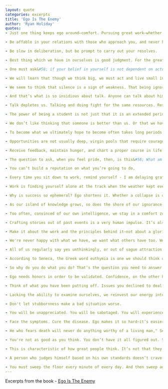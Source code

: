 ```yaml
---
layout: quote
categories: excerpts
title: 'Ego Is The Enemy'
author: 'Ryan Holiday'
quotes:
- Just one thing keeps ego around—comfort. Pursuing great work—whether it is in sports or art or business—is often terrifying. Ego soothes that fear. It’s a slave to that insecurity. Replacing the rational and aware parts of our psyche with bluster and self-absorption, ego tells us what we want to hear, when we want to hear it. But it is a short-term fix with a long-term consequence.

- Be affable in your relations with those who approach you, and never haughty; for the pride of the arrogant even slaves can hardly endure.

- Be slow in deliberation, but be prompt to carry out your resolves.

- Best thing which we have in ourselves is good judgment. For the greatest thing in the smallest compass is a sound mind in a human body.

- One must ask&#58; if your belief in yourself is not dependent on actual achievement, then what is it dependent on? The answer, too often when we are just setting out, is nothing. Ego. And this is why we so often see precipitous rises followed by calamitous falls.

- We will learn that though we think big, we must act and live small in order to accomplish what we seek. Because we will be action and education focused, and forgo validation and status, our ambition will not be grandiose but iterative—one foot in front of the other, learning and growing and putting in the time.

- We seem to think that silence is a sign of weakness. That being ignored is tantamount to death (and for the ego, this is true). So we talk, talk, talk as though our life depends on it. In actuality, silence is strength—particularly early on in any journey. As the philosopher (and as it happens, a hater of newspapers and their chatter) Kierkegaard warned, "Mere gossip anticipates real talk, and to express what is still in thought weakens action by forestalling it".

- And that’s what is so insidious about talk. Anyone can talk about himself or herself. Even a child knows how to gossip and chatter. Most people are decent at hype and sales. So what is scarce and rare? Silence. The ability to deliberately keep yourself out of the conversation and subsist without its validation. Silence is the respite of the confident and the strong.

- Talk depletes us. Talking and doing fight for the same resources. Research shows that while goal visualization is important, after a certain point our mind begins to confuse it with actual progress. The same goes for verbalization. Even talking aloud to ourselves while we work through difficult problems has been shown to significantly decrease insight and breakthroughs. After spending so much time thinking, explaining, and talking about a task, we start to feel that we’ve gotten closer to achieving it. Or worse, when things get tough, we feel we can toss the whole project aside because we’ve given it our best try, although of course we haven’t.

- The power of being a student is not just that it is an extended period of instruction, it also places the ego and ambition in someone else’s hands. There is a sort of ego ceiling imposed—one knows that he is not better than the “master” he apprentices under. Not even close. You defer to them, you subsume yourself. You cannot fake or bullshit them. An education can’t be “hacked”; there are no shortcuts besides hacking it every single day. If you don’t, they drop you.

- We don’t like thinking that someone is better than us. Or that we have a lot left to learn. We want to be done. We want to be ready. We’re busy and overburdened. For this reason, updating your appraisal of your talents in a downward direction is one of the most difficult things to do in life—but it is almost always a component of mastery. The pretense of knowledge is our most dangerous vice, because it prevents us from getting any better. Studious self-assessment is the antidote.

- To become what we ultimately hope to become often takes long periods of obscurity, of sitting and wrestling with some topic or paradox. Humility is what keeps us there, concerned that we don’t know enough and that we must continue to study. Ego rushes to the end, rationalizes that patience is for losers (wrongly seeing it as a weakness), and assumes that we’re good enough to give our talents a go in the world.

- Opportunities are not usually deep, virgin pools that require courage and boldness to dive into, but instead are obscured, dusted over, blocked by various forms of resistance. What is really called for in these circumstances is clarity, deliberateness, and methodological determination.

- Receive feedback, maintain hunger, and chart a proper course in life. Pride dulls these senses. Or in other cases, it tunes up other negative parts of ourselves&#58; sensitivity, a persecution complex, the ability to make everything about us.

- The question to ask, when you feel pride, then, is this&#58; What am I missing right now that a more humble person might see? What am I avoiding, or running from, with my bluster, franticness, and embellishments? It is far better to ask and answer these questions now, with the stakes still low, than it will be later.

- You can’t build a reputation on what you’re going to do,

- Every time you sit down to work, remind yourself - I am delaying gratification by doing this. I am passing the marshmallow test. I am earning what my ambition burns for. I am making an investment in myself instead of in my ego. Give yourself a little credit for this choice, but not so much, because you’ve got to get back to the task at hand&#58; practicing, working, improving.

- Work is finding yourself alone at the track when the weather kept everyone else indoors. Work is pushing through the pain and crappy first drafts and prototypes. It is ignoring whatever plaudits others are getting, and more importantly, ignoring whatever plaudits you may be getting. Because there is work to be done. Work doesn’t want to be good. It is made so, despite the headwind.

- Why is success so ephemeral? Ego shortens it. Whether a collapse is dramatic or a slow erosion, it’s always possible and often unnecessary. We stop learning, we stop listening, and we lose our grasp on what matters. We become victims of ourselves and the competition. Sobriety, open-mindedness, organization, and purpose—these are the great stabilizers. They balance out the ego and pride that comes with achievement and recognition.

- As our island of knowledge grows, so does the shore of our ignorance.

- Too often, convinced of our own intelligence, we stay in a comfort zone that ensures that we never feel stupid (and are never challenged to learn or reconsider what we know). It obscures from view various weaknesses in our understanding, until eventually it’s too late to change course. This is where the silent toll is taken.

- Crafting stories out of past events is a very human impulse. It’s also dangerous and untrue. Writing our own narrative leads to arrogance. It turns our life into a story—and turns us into caricatures—while we still have to live it.

- Make it about the work and the principles behind it—not about a glorious vision that makes a good headline.

- We're never happy with what we have, we want what others have too. We want to have more than everyone else. We start out knowing what is important to us, but once we’ve achieved it, we lose sight of our priorities. Ego sways us, and can ruin us.

- All of us regularly say yes unthinkingly, or out of vague attraction, or out of greed or vanity. Because we can’t say no—because we might miss out on something if we did. We think “yes” will let us accomplish more, when in reality it prevents exactly what we seek. All of us waste precious life doing things we don’t like, to prove ourselves to people we don’t respect, and to get things we don’t want.

- According to Seneca, the Greek word euthymia is one we should think of often&#58; it is the sense of our own path and how to stay on it without getting distracted by all the others that intersect it.

- So why do you do what you do? That’s the question you need to answer. Stare at it until you can. Only then will you understand what matters and what doesn’t. Only then can you say no, can you opt out of stupid races that don’t matter, or even exist. Only then is it easy to ignore “successful” people, because most of the time they aren’t—at least relative to you, and often even to themselves.

- Ego needs honors in order to be validated. Confidence, on the other hand, is able to wait and focus on the task at hand regardless of external recognition.

- Think of what you have been putting off. Issues you declined to deal with. Systemic problems that felt too overwhelming to address. Dead time is revived when we use it as an opportunity to do what we’ve long needed to do.

- Lacking the ability to examine ourselves, we reinvest our energy into exactly the patterns of behavior that caused our problems to begin with.

- Don't let stubbornness make a bad situation worse.

- You will be unappreciated. You will be sabotaged. You will experience surprising failures. Your expectations will not be met. You will lose. You will fail.

- Face the symptoms. Cure the disease. Ego makes it so hard—it’s easier to delay, to double down, to deliberately avoid seeing the changes we need to make in our lives.

- He who fears death will never do anything worthy of a living man," Seneca once said. Alter that&#58; He who will do anything to avoid failure will almost certainly do something worthy of a failure.

- You're not as good as you think. You don’t have it all figured out. Stay focused. Do better.

- This is characteristic of how great people think. It’s not that they find failure in every success. They just hold themselves to a standard that exceeds what society might consider to be objective success. Because of that, they don’t much care what other people think; they care whether they meet their own standards. And these standards are much, much higher than everyone else’s.

- A person who judges himself based on his own standards doesn’t crave the spotlight the same way as someone who lets applause dictate success.

- You must sweep the floor every minute of every day. And then sweep again.
---
```

Excerpts from the book - [Ego Is The Enemy](https://www.amazon.com/dp/B015NTIXWE)
